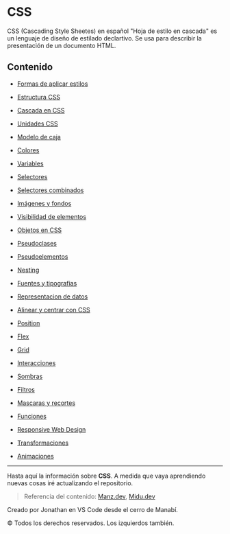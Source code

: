 # CSS

CSS (Cascading Style Sheetes) en español "Hoja de estilo en cascada" es un lenguaje de diseño de estilado declartivo. Se usa para describir la presentación de un documento HTML.

## Contenido

- [Formas de aplicar estilos](docs/Formas%20de%20aplicar%20estilos.md)

- [Estructura CSS](docs/Estructura%20CSS.md)

- [Cascada en CSS](docs/Cascada%20en%20CSS.md)
  
- [Unidades CSS](docs/Unidades%20CSS.md)
  
- [Modelo de caja](docs/Modelo%20de%20caja.md)
  
- [Colores](docs/Colores.md)

- [Variables](docs/Variables.md)

- [Selectores](docs/Selectores.md)

- [Selectores combinados](docs/Selectores%20combinados.md)
  
- [Imágenes y fondos](docs/Imágenes%20y%20fondos.md)

- [Visibilidad de elementos](docs/Visibilidad%20de%20elementos.md)

- [Objetos en CSS](docs/Objetos%20en%20CSS.md)

- [Pseudoclases](docs/Pseudoclases.md)
  
- [Pseudoelementos](docs/Pseudoelementos.md)
  
- [Nesting](docs/Nesting.md)

- [Fuentes y tipografias](docs/Fuentes%20y%20tipografias.md)
  
- [Representacion de datos](docs/Representacion%20de%20datos.md)
  
- [Alinear y centrar con CSS](docs/Alinear%20y%20centrar%20con%20CSS.md)

- [Position](docs/Position.md)

- [Flex](docs/Flex.md)
    
- [Grid](docs/Grid.md)

- [Interacciones](docs/Interacciones.md)
    
- [Sombras](docs/Sombras.md)
    
- [Filtros](docs/Filtros.md)

- [Mascaras y recortes](docs/Mascaras%20y%20recortes.md)
 
- [Funciones](docs/Funciones.md)
  
- [Responsive Web Design](docs/Responsive%20Web%20Design.md)
  
- [Transformaciones](docs/Transformaciones.md)
 
- [Animaciones](docs/Animaciones.md)
  

---

Hasta aquí la información sobre **CSS**. A medida que vaya aprendiendo nuevas cosas iré actualizando el repositorio.

> Referencia del contenido: [Manz.dev](https://lenguajecss.com/css/), [Midu.dev](https://midu.dev/)


Creado por Jonathan en VS Code desde el cerro de Manabí. 

© Todos los derechos reservados. Los izquierdos también.